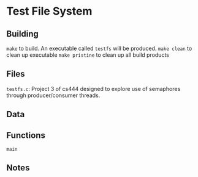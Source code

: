 # Test File System

## Building
`make` to build. An executable called `testfs` will be produced.
`make clean` to clean up executable
`make pristine` to clean up all build products

## Files
`testfs.c`: Project 3 of cs444 designed to explore use of semaphores through producer/consumer threads.

## Data


## Functions
`main`

## Notes
